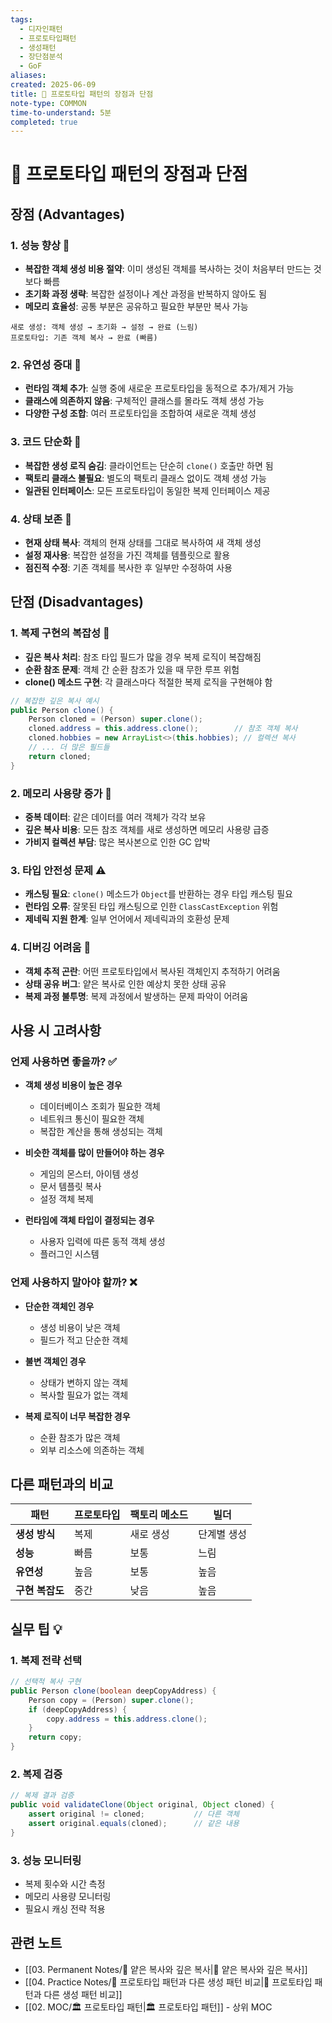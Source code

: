 ```yaml
---
tags:
  - 디자인패턴
  - 프로토타입패턴
  - 생성패턴
  - 장단점분석
  - GoF
aliases: 
created: 2025-06-09
title: 📝 프로토타입 패턴의 장점과 단점
note-type: COMMON
time-to-understand: 5분
completed: true
---
```


# 📝 프로토타입 패턴의 장점과 단점

## 장점 (Advantages)

### 1. 성능 향상 🚀
- **복잡한 객체 생성 비용 절약**: 이미 생성된 객체를 복사하는 것이 처음부터 만드는 것보다 빠름
- **초기화 과정 생략**: 복잡한 설정이나 계산 과정을 반복하지 않아도 됨
- **메모리 효율성**: 공통 부분은 공유하고 필요한 부분만 복사 가능

```
새로 생성: 객체 생성 → 초기화 → 설정 → 완료 (느림)
프로토타입: 기존 객체 복사 → 완료 (빠름)
```

### 2. 유연성 증대 🔄
- **런타임 객체 추가**: 실행 중에 새로운 프로토타입을 동적으로 추가/제거 가능
- **클래스에 의존하지 않음**: 구체적인 클래스를 몰라도 객체 생성 가능
- **다양한 구성 조합**: 여러 프로토타입을 조합하여 새로운 객체 생성

### 3. 코드 단순화 📝
- **복잡한 생성 로직 숨김**: 클라이언트는 단순히 `clone()` 호출만 하면 됨
- **팩토리 클래스 불필요**: 별도의 팩토리 클래스 없이도 객체 생성 가능
- **일관된 인터페이스**: 모든 프로토타입이 동일한 복제 인터페이스 제공

### 4. 상태 보존 💾
- **현재 상태 복사**: 객체의 현재 상태를 그대로 복사하여 새 객체 생성
- **설정 재사용**: 복잡한 설정을 가진 객체를 템플릿으로 활용
- **점진적 수정**: 기존 객체를 복사한 후 일부만 수정하여 사용

## 단점 (Disadvantages)

### 1. 복제 구현의 복잡성 🔧
- **깊은 복사 처리**: 참조 타입 필드가 많을 경우 복제 로직이 복잡해짐
- **순환 참조 문제**: 객체 간 순환 참조가 있을 때 무한 루프 위험
- **clone() 메소드 구현**: 각 클래스마다 적절한 복제 로직을 구현해야 함

```java
// 복잡한 깊은 복사 예시
public Person clone() {
    Person cloned = (Person) super.clone();
    cloned.address = this.address.clone();        // 참조 객체 복사
    cloned.hobbies = new ArrayList<>(this.hobbies); // 컬렉션 복사
    // ... 더 많은 필드들
    return cloned;
}
```

### 2. 메모리 사용량 증가 💾
- **중복 데이터**: 같은 데이터를 여러 객체가 각각 보유
- **깊은 복사 비용**: 모든 참조 객체를 새로 생성하면 메모리 사용량 급증
- **가비지 컬렉션 부담**: 많은 복사본으로 인한 GC 압박

### 3. 타입 안전성 문제 ⚠️
- **캐스팅 필요**: `clone()` 메소드가 `Object`를 반환하는 경우 타입 캐스팅 필요
- **런타임 오류**: 잘못된 타입 캐스팅으로 인한 `ClassCastException` 위험
- **제네릭 지원 한계**: 일부 언어에서 제네릭과의 호환성 문제

### 4. 디버깅 어려움 🐛
- **객체 추적 곤란**: 어떤 프로토타입에서 복사된 객체인지 추적하기 어려움
- **상태 공유 버그**: 얕은 복사로 인한 예상치 못한 상태 공유
- **복제 과정 불투명**: 복제 과정에서 발생하는 문제 파악이 어려움

## 사용 시 고려사항

### 언제 사용하면 좋을까? ✅
- **객체 생성 비용이 높은 경우**
  - 데이터베이스 조회가 필요한 객체
  - 네트워크 통신이 필요한 객체
  - 복잡한 계산을 통해 생성되는 객체

- **비슷한 객체를 많이 만들어야 하는 경우**
  - 게임의 몬스터, 아이템 생성
  - 문서 템플릿 복사
  - 설정 객체 복제

- **런타임에 객체 타입이 결정되는 경우**
  - 사용자 입력에 따른 동적 객체 생성
  - 플러그인 시스템

### 언제 사용하지 말아야 할까? ❌
- **단순한 객체인 경우**
  - 생성 비용이 낮은 객체
  - 필드가 적고 단순한 객체

- **불변 객체인 경우**
  - 상태가 변하지 않는 객체
  - 복사할 필요가 없는 객체

- **복제 로직이 너무 복잡한 경우**
  - 순환 참조가 많은 객체
  - 외부 리소스에 의존하는 객체

## 다른 패턴과의 비교

| 패턴 | 프로토타입 | 팩토리 메소드 | 빌더 |
|------|------------|---------------|------|
| **생성 방식** | 복제 | 새로 생성 | 단계별 생성 |
| **성능** | 빠름 | 보통 | 느림 |
| **유연성** | 높음 | 보통 | 높음 |
| **구현 복잡도** | 중간 | 낮음 | 높음 |

## 실무 팁 💡

### 1. 복제 전략 선택
```java
// 선택적 복사 구현
public Person clone(boolean deepCopyAddress) {
    Person copy = (Person) super.clone();
    if (deepCopyAddress) {
        copy.address = this.address.clone();
    }
    return copy;
}
```

### 2. 복제 검증
```java
// 복제 결과 검증
public void validateClone(Object original, Object cloned) {
    assert original != cloned;           // 다른 객체
    assert original.equals(cloned);      // 같은 내용
}
```

### 3. 성능 모니터링
- 복제 횟수와 시간 측정
- 메모리 사용량 모니터링
- 필요시 캐싱 전략 적용

## 관련 노트
- [[03. Permanent Notes/📝 얕은 복사와 깊은 복사|📝 얕은 복사와 깊은 복사]]
- [[04. Practice Notes/📝 프로토타입 패턴과 다른 생성 패턴 비교|📝 프로토타입 패턴과 다른 생성 패턴 비교]]
- [[02. MOC/🏛️ 프로토타입 패턴|🏛️ 프로토타입 패턴]] - 상위 MOC 